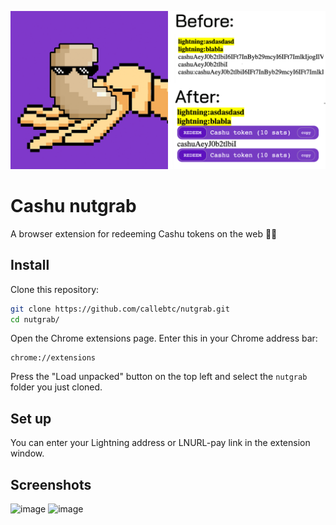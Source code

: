 <p align="center">
  	<img src="https://github.com/callebtc/nutgrab/raw/main/resources/before-after.png">
</p>

# Cashu nutgrab
A browser extension for redeeming Cashu tokens on the web 🫴🥜

## Install

Clone this repository:

```bash
git clone https://github.com/callebtc/nutgrab.git
cd nutgrab/
```

Open the Chrome extensions page. Enter this in your Chrome address bar:

```
chrome://extensions
```

Press the "Load unpacked" button on the top left and select the `nutgrab` folder you just cloned. 

## Set up

You can enter your Lightning address or LNURL-pay link in the extension window. 

## Screenshots
<img width="574" alt="image" src="https://user-images.githubusercontent.com/93376500/229619188-18b8fc70-d22a-4c34-a52d-4b2dee95a531.png">
<img width="568" alt="image" src="https://user-images.githubusercontent.com/93376500/229619081-af12da2c-5117-4b3d-b901-8d47b718da19.png">
